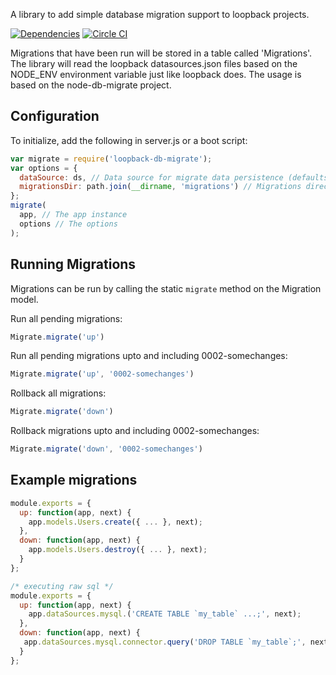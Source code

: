 A library to add simple database migration support to loopback projects.

[![Dependencies](http://img.shields.io/david/fullcube/loopback-db-migrate.svg?style=flat)](https://david-dm.org/fullcube/loopback-db-migrate) [![Circle CI](https://circleci.com/gh/fullcube/loopback-db-migrate.svg?style=svg)](https://circleci.com/gh/fullcube/loopback-db-migrate)

Migrations that have been run will be stored in a table called 'Migrations'.
The library will read the loopback datasources.json files based on the NODE_ENV environment variable just like loopback does.
The usage is based on the node-db-migrate project.


## Configuration

To initialize, add the following in server.js or a boot script:

```javascript
var migrate = require('loopback-db-migrate');
var options = {
  dataSource: ds, // Data source for migrate data persistence (defaults to 'db'),
  migrationsDir: path.join(__dirname, 'migrations') // Migrations directory.
};
migrate(
  app, // The app instance
  options // The options
);
```

## Running Migrations

Migrations can be run by calling the static `migrate` method on the Migration model.

Run all pending migrations:
```javascript
Migrate.migrate('up')
```

Run all pending migrations upto and including 0002-somechanges:
```javascript
Migrate.migrate('up', '0002-somechanges')
```

Rollback all migrations:
```javascript
Migrate.migrate('down')
```

Rollback migrations upto and including 0002-somechanges:
```javascript
Migrate.migrate('down', '0002-somechanges')
```

## Example migrations
```javascript
module.exports = {
  up: function(app, next) {
    app.models.Users.create({ ... }, next);
  },
  down: function(app, next) {
    app.models.Users.destroy({ ... }, next);
  }
};
```

```javascript
/* executing raw sql */
module.exports = {
  up: function(app, next) {
    app.dataSources.mysql.('CREATE TABLE `my_table` ...;', next);
  },
  down: function(app, next) {
   app.dataSources.mysql.connector.query('DROP TABLE `my_table`;', next);
  }
};
```
